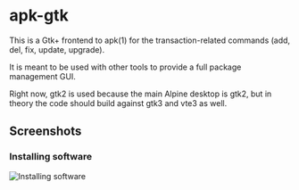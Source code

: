 # apk-gtk

This is a Gtk+ frontend to apk(1) for the transaction-related commands
(add, del, fix, update, upgrade).

It is meant to be used with other tools to provide a full package
management GUI.

Right now, gtk2 is used because the main Alpine desktop is gtk2, but in theory
the code should build against gtk3 and vte3 as well.

## Screenshots

### Installing software

![Installing software](http://imgur.com/7Si2Hryl.png)
